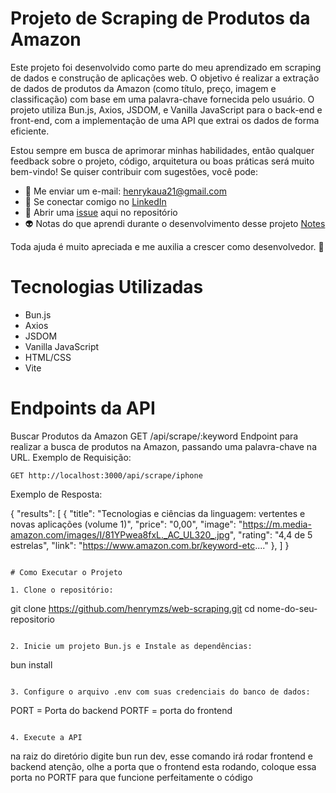 # Projeto de Scraping de Produtos da Amazon

Este projeto foi desenvolvido como parte do meu aprendizado em scraping de dados e construção de aplicações web. O objetivo é realizar a extração de dados de produtos da Amazon (como título, preço, imagem e classificação) com base em uma palavra-chave fornecida pelo usuário. O projeto utiliza Bun.js, Axios, JSDOM, e Vanilla JavaScript para o back-end e front-end, com a implementação de uma API que extrai os dados de forma eficiente.

Estou sempre em busca de aprimorar minhas habilidades, então qualquer feedback sobre o projeto, código, arquitetura ou boas práticas será muito bem-vindo! Se quiser contribuir com sugestões, você pode:

- 📧 Me enviar um e-mail: henrykaua21@gmail.com
- 🔗 Se conectar comigo no [LinkedIn](https://www.linkedin.com/in/henry-kaua/)
- 🐛 Abrir uma [issue](https://github.com/henrymzs/web-scraping/issues) aqui no repositório
- 👽 Notas do que aprendi durante o desenvolvimento desse projeto [Notes](./backend/Notes.md)

Toda ajuda é muito apreciada e me auxilia a crescer como desenvolvedor. 🚀

# Tecnologias Utilizadas 
- Bun.js
- Axios
- JSDOM
- Vanilla JavaScript
- HTML/CSS
- Vite

# Endpoints da API
Buscar Produtos da Amazon
GET /api/scrape/:keyword
Endpoint para realizar a busca de produtos na Amazon, passando uma palavra-chave na URL.
Exemplo de Requisição:
```
GET http://localhost:3000/api/scrape/iphone
```
Exemplo de Resposta:

{
	"results": [
		{
			"title": "Tecnologias e ciências da linguagem: vertentes e novas aplicações (volume 1)",
			"price": "0,00",
			"image": "https://m.media-amazon.com/images/I/81YPwea8fxL._AC_UL320_.jpg",
			"rating": "4,4 de 5 estrelas",
			"link": "https://www.amazon.com.br/keyword-etc...."
		},
    ]
}
```

# Como Executar o Projeto

1. Clone o repositório:
```
git clone https://github.com/henrymzs/web-scraping.git
cd nome-do-seu-repositorio
```

2. Inicie um projeto Bun.js e Instale as dependências:
```
bun install
```

3. Configure o arquivo .env com suas credenciais do banco de dados:
```
PORT = Porta do backend
PORTF = porta do frontend
```

4. Execute a API
```
na raiz do diretório digite bun run dev, esse comando irá rodar frontend e backend
atenção, olhe a porta que o frontend esta rodando, coloque essa porta no PORTF para que funcione perfeitamente o código
```
